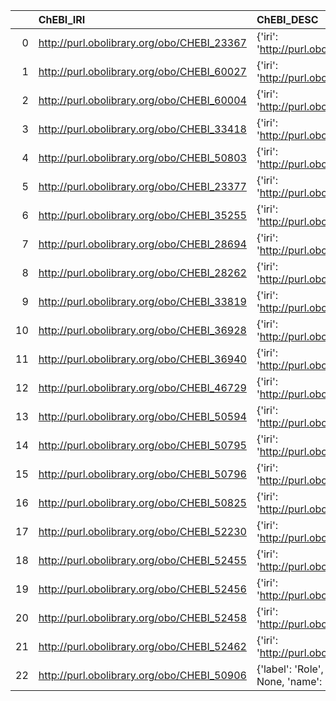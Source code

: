 |    | ChEBI_IRI                                  | ChEBI_DESC                                                                    | CHMO_IRI                                   | CHMO_DESC                                             |
|---:|:-------------------------------------------|:------------------------------------------------------------------------------|:-------------------------------------------|:------------------------------------------------------|
|  0 | http://purl.obolibrary.org/obo/CHEBI_23367 | {'iri': 'http://purl.obolibrary.org/obo/CHEBI_23367'}                         | http://purl.obolibrary.org/obo/CHEBI_23367 | {'iri': 'http://purl.obolibrary.org/obo/CHEBI_23367'} |
|  1 | http://purl.obolibrary.org/obo/CHEBI_60027 | {'iri': 'http://purl.obolibrary.org/obo/CHEBI_60027'}                         | http://purl.obolibrary.org/obo/CHEBI_60027 | {'iri': 'http://purl.obolibrary.org/obo/CHEBI_60027'} |
|  2 | http://purl.obolibrary.org/obo/CHEBI_60004 | {'iri': 'http://purl.obolibrary.org/obo/CHEBI_60004'}                         | http://purl.obolibrary.org/obo/CHEBI_60004 | {'iri': 'http://purl.obolibrary.org/obo/CHEBI_60004'} |
|  3 | http://purl.obolibrary.org/obo/CHEBI_33418 | {'iri': 'http://purl.obolibrary.org/obo/CHEBI_33418'}                         | http://purl.obolibrary.org/obo/CHEBI_33418 | {'iri': 'http://purl.obolibrary.org/obo/CHEBI_33418'} |
|  4 | http://purl.obolibrary.org/obo/CHEBI_50803 | {'iri': 'http://purl.obolibrary.org/obo/CHEBI_50803'}                         | http://purl.obolibrary.org/obo/CHEBI_50803 | {'iri': 'http://purl.obolibrary.org/obo/CHEBI_50803'} |
|  5 | http://purl.obolibrary.org/obo/CHEBI_23377 | {'iri': 'http://purl.obolibrary.org/obo/CHEBI_23377'}                         | http://purl.obolibrary.org/obo/CHEBI_23377 | {'iri': 'http://purl.obolibrary.org/obo/CHEBI_23377'} |
|  6 | http://purl.obolibrary.org/obo/CHEBI_35255 | {'iri': 'http://purl.obolibrary.org/obo/CHEBI_35255'}                         | http://purl.obolibrary.org/obo/CHEBI_35255 | {'iri': 'http://purl.obolibrary.org/obo/CHEBI_35255'} |
|  7 | http://purl.obolibrary.org/obo/CHEBI_28694 | {'iri': 'http://purl.obolibrary.org/obo/CHEBI_28694'}                         | http://purl.obolibrary.org/obo/CHEBI_28694 | {'iri': 'http://purl.obolibrary.org/obo/CHEBI_28694'} |
|  8 | http://purl.obolibrary.org/obo/CHEBI_28262 | {'iri': 'http://purl.obolibrary.org/obo/CHEBI_28262'}                         | http://purl.obolibrary.org/obo/CHEBI_28262 | {'iri': 'http://purl.obolibrary.org/obo/CHEBI_28262'} |
|  9 | http://purl.obolibrary.org/obo/CHEBI_33819 | {'iri': 'http://purl.obolibrary.org/obo/CHEBI_33819'}                         | http://purl.obolibrary.org/obo/CHEBI_33819 | {'iri': 'http://purl.obolibrary.org/obo/CHEBI_33819'} |
| 10 | http://purl.obolibrary.org/obo/CHEBI_36928 | {'iri': 'http://purl.obolibrary.org/obo/CHEBI_36928'}                         | http://purl.obolibrary.org/obo/CHEBI_36928 | {'iri': 'http://purl.obolibrary.org/obo/CHEBI_36928'} |
| 11 | http://purl.obolibrary.org/obo/CHEBI_36940 | {'iri': 'http://purl.obolibrary.org/obo/CHEBI_36940'}                         | http://purl.obolibrary.org/obo/CHEBI_36940 | {'iri': 'http://purl.obolibrary.org/obo/CHEBI_36940'} |
| 12 | http://purl.obolibrary.org/obo/CHEBI_46729 | {'iri': 'http://purl.obolibrary.org/obo/CHEBI_46729'}                         | http://purl.obolibrary.org/obo/CHEBI_46729 | {'iri': 'http://purl.obolibrary.org/obo/CHEBI_46729'} |
| 13 | http://purl.obolibrary.org/obo/CHEBI_50594 | {'iri': 'http://purl.obolibrary.org/obo/CHEBI_50594'}                         | http://purl.obolibrary.org/obo/CHEBI_50594 | {'iri': 'http://purl.obolibrary.org/obo/CHEBI_50594'} |
| 14 | http://purl.obolibrary.org/obo/CHEBI_50795 | {'iri': 'http://purl.obolibrary.org/obo/CHEBI_50795'}                         | http://purl.obolibrary.org/obo/CHEBI_50795 | {'iri': 'http://purl.obolibrary.org/obo/CHEBI_50795'} |
| 15 | http://purl.obolibrary.org/obo/CHEBI_50796 | {'iri': 'http://purl.obolibrary.org/obo/CHEBI_50796'}                         | http://purl.obolibrary.org/obo/CHEBI_50796 | {'iri': 'http://purl.obolibrary.org/obo/CHEBI_50796'} |
| 16 | http://purl.obolibrary.org/obo/CHEBI_50825 | {'iri': 'http://purl.obolibrary.org/obo/CHEBI_50825'}                         | http://purl.obolibrary.org/obo/CHEBI_50825 | {'iri': 'http://purl.obolibrary.org/obo/CHEBI_50825'} |
| 17 | http://purl.obolibrary.org/obo/CHEBI_52230 | {'iri': 'http://purl.obolibrary.org/obo/CHEBI_52230'}                         | http://purl.obolibrary.org/obo/CHEBI_52230 | {'iri': 'http://purl.obolibrary.org/obo/CHEBI_52230'} |
| 18 | http://purl.obolibrary.org/obo/CHEBI_52455 | {'iri': 'http://purl.obolibrary.org/obo/CHEBI_52455'}                         | http://purl.obolibrary.org/obo/CHEBI_52455 | {'iri': 'http://purl.obolibrary.org/obo/CHEBI_52455'} |
| 19 | http://purl.obolibrary.org/obo/CHEBI_52456 | {'iri': 'http://purl.obolibrary.org/obo/CHEBI_52456'}                         | http://purl.obolibrary.org/obo/CHEBI_52456 | {'iri': 'http://purl.obolibrary.org/obo/CHEBI_52456'} |
| 20 | http://purl.obolibrary.org/obo/CHEBI_52458 | {'iri': 'http://purl.obolibrary.org/obo/CHEBI_52458'}                         | http://purl.obolibrary.org/obo/CHEBI_52458 | {'iri': 'http://purl.obolibrary.org/obo/CHEBI_52458'} |
| 21 | http://purl.obolibrary.org/obo/CHEBI_52462 | {'iri': 'http://purl.obolibrary.org/obo/CHEBI_52462'}                         | http://purl.obolibrary.org/obo/CHEBI_52462 | {'iri': 'http://purl.obolibrary.org/obo/CHEBI_52462'} |
| 22 | http://purl.obolibrary.org/obo/CHEBI_50906 | {'label': 'Role', 'prefLabel': None, 'altLabel': None, 'name': 'CHEBI_50906'} | http://purl.obolibrary.org/obo/BFO_0000023 | {'label': 'Role', 'prefLabel': 'Role'}                |